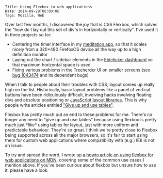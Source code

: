     Title: Using Flexbox in web applications
    Date: 2014-09-29T00:00:00
    Tags: Mozilla, Web

Over last few months, I discovered the joy that is CSS Flexbox, which solves the "how do I lay out this set of div's in horizontally or vertically". I've used it in three projects so far:

- Centering the timer interface in my [meditation app][1], so that it scales nicely from a 320&#215;480 FirefoxOS device all the way up to a high definition monitor
- Laying out the chart / sidebar elements in the [Eideticker dashboard][2] so that maximum horizontal space is used
- Fixing various problems in the [Treeherder UI][3] on smaller screens (see [bug 1043474][4] and its dependent bugs)

When I talk to people about their troubles with CSS, layout comes up really high on the list. Historically, basic layout problems like a panel of vertical buttons have been ridiculously difficult, involving hacks involving floating divs and absolute positioning or [JavaScript layout libraries][5]. This is why people write articles entitled ["Give up and use tables"][6].

Flexbox has pretty much put an end to these problems for me. There's no longer any need to "give up and use tables" because using flexbox is pretty much just \*like\* using tables for layout, just with more uniform and predictable behaviour. They're so great. I think we're pretty close to Flexbox being supported across all the major browsers, so it's fair to start using them for custom web applications where compatibility with (e.g.) IE8 is not an issue.

To try and spread the word, I wrote up [a howto article on using flexbox for web applications on MDN][7], covering some of the common use cases I mention above. If you've been curious about flexbox but unsure how to use it, please have a look.

[1]: http://wrla.ch/blog/2014/08/a-new-meditation-app/
[2]: http://eideticker.mozilla.org
[3]: http://treeherder.mozilla.org
[4]: https://bugzilla.mozilla.org/show_bug.cgi?id=1043474
[5]: http://layout.jquery-dev.com/
[6]: http://uxmag.com/articles/give-and-use-tables
[7]: https://developer.mozilla.org/en-US/docs/Web/Guide/CSS/Using_flexbox_to_lay_out_web_applications
